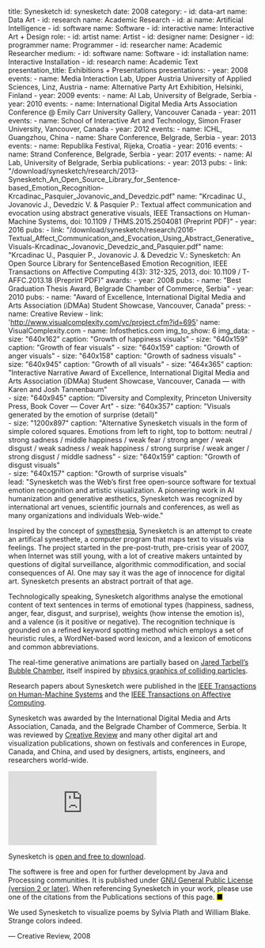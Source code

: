 title: Synesketch
id: synesketch
date: 2008
category: 
    - id: data-art
      name: Data Art
    - id: research
      name: Academic Research
    - id: ai
      name: Artificial Intelligence
    - id: software
      name: Software
    - id: interactive
      name: Interactive Art + Design
role:
    - id: artist
      name: Artist
    - id: designer
      name: Designer
    - id: programmer
      name: Programmer
    - id: researcher
      name: Academic Researcher
medium:
    - id: software
      name: Software
    - id: installation
      name: Interactive Installation
    - id: research
      name: Academic Text
presentation_title: Exhibitions + Presentations
presentations:
    - year: 2008
      events:
        - name: Media Interaction Lab, Upper Austria University of Applied Sciences, Linz, Austria
        - name: Alternative Party Art Exhibition, Helsinki, Finland
    - year: 2009
      events:
        - name: AI Lab, University of Belgrade, Serbia
    - year: 2010
      events:
        - name: International Digital Media Arts Association Conference @ Emily Carr University Gallery, Vancouver Canada
    - year: 2011
      events:
        - name: School of Interactive Art and Technology, Simon Fraser University, Vancouver, Canada
    - year: 2012
      events:
        - name: ICHL, Guangzhou, China
        - name: Share Conference, Belgrade, Serbia
    - year: 2013
      events:
        - name: Republika Festival, Rijeka, Croatia
    - year: 2016
      events:
        - name: Strand Conference, Belgrade, Serbia
    - year: 2017
      events:
        - name: AI Lab, University of Belgrade, Serbia
publications:
    - year: 2013
      pubs:
        - link: "/download/synesketch/research/2013-Synesketch_An_Open_Source_Library_for_Sentence-based_Emotion_Recognition-Krcadinac_Pasquier_Jovanovic_and_Devedzic.pdf"
          name: "Krcadinac U., Jovanovic J., Devedzic V. & Pasquier P.: Textual affect communication and evocation using abstract generative visuals, IEEE Transactions on Human-Machine Systems, doi: 10.1109 / THMS.2015.2504081 (Preprint PDF)"
    - year: 2016
      pubs:
        - link: "/download/synesketch/research/2016-Textual_Affect_Communication_and_Evocation_Using_Abstract_Generative_Visuals-Krcadinac_Jovanovic_Devedzic_and_Pasquier.pdf"
          name: "Krcadinac U., Pasquier P., Jovanovic J. & Devedzic V.: Synesketch: An Open Source Library for SentenceBased Emotion Recognition, IEEE Transactions on Affective Computing 4(3): 312-325, 2013, doi: 10.1109 / T-AFFC.2013.18 (Preprint PDF)"
awards:
    - year: 2008
      pubs:
        - name: "Best Graduation Thesis Award, Belgrade Chamber of Commerce, Serbia"
    - year: 2010
      pubs:
        - name: "Award of Excellence, International Digital Media and Arts Association (iDMAa) Student Showcase, Vancouver, Canada"
press:
    - name: Creative Review
    - link: 'http://www.visualcomplexity.com/vc/project.cfm?id=695'
      name: VisualComplexity.com
    - name: Infosthetics.com
img_to_show: 6
img_data:
    - size: "640x162"
      caption: "Growth of happiness visuals"
    - size: "640x159"
      caption: "Growth of fear visuals"
    - size: "640x159"
      caption: "Growth of anger visuals"
    - size: "640x158"
      caption: "Growth of sadness visuals"
    - size: "640x945"
      caption: "Growth of all visuals"
    - size: "464x365"
      caption: "Interactive Narrative Award of Excellence, International Digital Media and Arts Association (iDMAa) Student Showcase, Vancouver, Canada — with Karen and Josh Tannenbaum"   
    - size: "640x945"
      caption: "Diversity and Complexity, Princeton University Press, Book Cover — Cover Art"
    - size: "640x357"
      caption: "Visuals generated by the emotion of surprise (detail)"   
    - size: "1200x897"
      caption: "Alternative Synesketch visuals in the form of simple colored squares. Emotions from left to right, top to bottom: neutral / strong sadness / middle happiness / weak fear / strong anger / weak disgust / weak sadness / weak happiness / strong surprise / weak anger / strong disgust / middle sadness" 
    - size: "640x159"
      caption: "Growth of disgust visuals"  
    - size: "640x157"
      caption: "Growth of surprise visuals"    
lead: "Synesketch was the Web’s first free open-source software for textual emotion recognition and artistic visualization. A pioneering work in AI humanization and generative æsthetics, Synesketch was recognized by international art venues, scientific journals and conferences, as well as many organizations and individuals Web-wide."

Inspired by the concept of <a href="https://en.wikipedia.org/wiki/Synesthesia" target="_blank">synesthesia</a>, Synesketch is an attempt to create an artifical synesthete, a computer program that maps text to visuals via feelings. The project started in the pre-post-truth, pre-crisis year of 2007, when Internet was still young, with a lot of creative makers untainted by questions of digital surveillance, algorithmic commodification, and social consequences of AI. One may say it was the age of innocence for digital art. Synesketch presents an abstract portrait of that age. 

Technologically speaking, Synesketch algorithms analyse the emotional content of text sentences in terms of emotional types (happiness, sadness, anger, fear, disgust, and surprise), weights (how intense the emotion is), and a valence (is it positive or negative). The recognition technique is grounded on a refined keyword spotting method which employs a set of heuristic rules, a WordNet-based word lexicon, and a lexicon of emoticons and common abbreviations.

The real-time generative animations are partially based on <a href="http://www.complexification.net/gallery/" target="_blank">Jared Tarbell’s Bubble Chamber</a>, itself inspired by <a href="https://www.sciencedirect.com/topics/physics-and-astronomy/bubble-chambers" target="_blank">physics graphics of colliding particles</a>. 

Research papers about Synesketch were published in the <a href="https://ieeexplore.ieee.org/document/7358121" target="_blank">IEEE Transactions on Human-Machine Systems</a> and the <a href="https://www.computer.org/csdl/journal/ta/2013/03/06589580/13rRUy3gn5N" target="_blank">IEEE Transactions on Affective Computing</a>. 

Synesketch was awarded by the International Digital Media and Arts Association, Canada, and the Belgrade Chamber of Commerce, Serbia. It was reviewed by <a href="https://www.creativereview.co.uk/about-subscribe/" target="_blank">Creative Review</a> and many other digital art and visualization publications, shown on festivals and conferences in Europe, Canada, and China, and used by designers, artists, engineers, and researchers world-wide.

<iframe src="https://www.youtube.com/embed/u5kznE6kYmc?rel=0&amp;fs=0&amp;controls=0" frameborder="0" allow="accelerometer; autoplay; picture-in-picture" allowfullscreen></iframe>
 
 Synesketch is <a href="/download/synesketch/synesketch.zip" target="_blank">open and free to download</a>. 
 
The softwere is free and open for further development by Java and Processing communities. It is published under <a href="http://www.gnu.org/licenses/old-licenses/gpl-2.0.en.html" target="_blank">GNU General Public License (version 2 or later)</a>. When referencing Synesketch in your work, please use one of the citations from the Publications sections of this page. <mark>&#9632;</mark>
 <div class="quote1 quote-upper-dash">We used Synesketch to visualize poems by Sylvia Plath and William Blake. Strange colors indeed.<p class="by">— Creative Review, 2008</p></div>